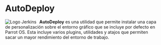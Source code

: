 # AutoDeploy

<p align="center">
<img src="images/logo.png"
     alt="Logo Jerkins"
     style="float: left; margin-right: 10px;" />
</p>

**AutoDeploy** es una utilidad que permite instalar una capa de personalización sobre el entorno gráfico que se incluye por defecto en Parrot OS. Esta incluye varios plugins, utilidades y atajos que permiten sacar un mayor rendimiento del entorno de trabajo.

